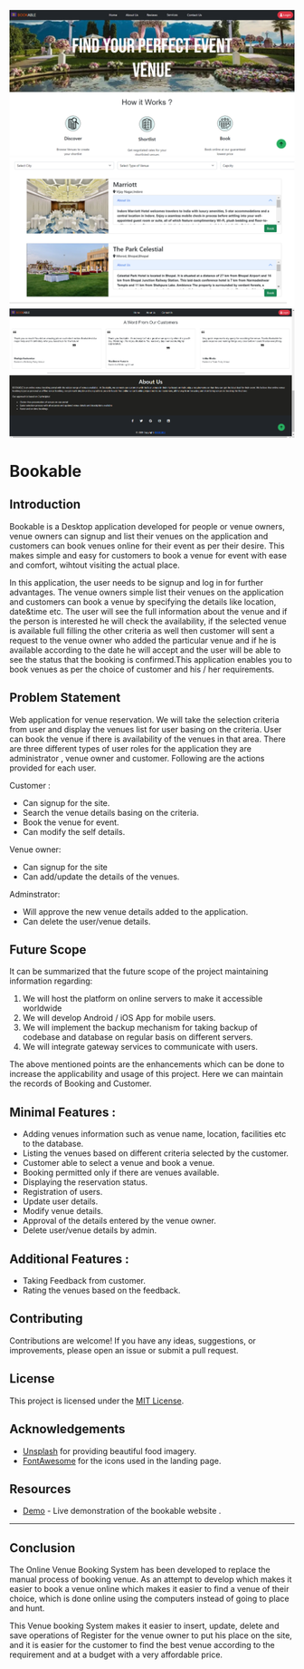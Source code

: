 ![pic1](https://github.com/Mustkeem0910/Venue-Booking-System/blob/main/screenshots/Final_Bookable.png)
![pic2](https://github.com/Mustkeem0910/Venue-Booking-System/blob/main/screenshots/img7.png)
![pic3](https://github.com/Mustkeem0910/Venue-Booking-System/blob/main/screenshots/img3.png)
# Bookable
## Introduction

Bookable is a Desktop application developed for people or venue owners, venue owners can signup and list their venues on the application and customers can book venues online for their event as per their desire. This makes simple and easy for customers to book a venue for event with ease and comfort, wihtout visiting the actual place.  

In this application, the user needs to be signup and log in for further advantages. The venue owners simple list their venues on the application and customers can book a venue by specifying the details like location, date&time etc. The user will see the full information about the venue and if the person is interested he will check the availability, if the selected venue is available full filling the other criteria as well then customer will sent a request to the venue owner who added the particular venue and if he is available according to the date he will accept and the user will be able to see the status that the booking is confirmed.This application enables you to book venues as per the choice of customer and his / her requirements.

## Problem Statement

Web application for venue reservation. We will take the selection criteria from user and display the venues list for user basing on the criteria. User can book the venue if there is availability of the venues in that area. There are three different types of user roles for the application they are administrator , venue owner and customer. Following are the actions provided for each user.

Customer :

* Can signup for the site.
* Search the venue details basing on the criteria.
* Book the venue for event.
* Can modify the self details.

Venue owner:

* Can signup for the site
* Can add/update the details of the venues.

Adminstrator:

* Will approve the new venue details added to the application.
* Can delete the user/venue details.

## Future Scope

It can be summarized that the future scope of the project maintaining information regarding:

1. We will host the platform on online servers to make it accessible worldwide
2. We will develop Android / iOS App for mobile users.
3. We will implement the backup mechanism for taking backup of codebase and database on regular basis on different servers.
4. We will integrate gateway services to communicate with users.

The above mentioned points are the enhancements which can be done to increase the applicability and usage of this project.
Here we can maintain the records of Booking and Customer. 

## Minimal Features :

*  Adding venues information such as venue name, location, facilities etc to the database.
* Listing the venues based on different criteria selected by the customer.
* Customer able to select a venue and book a venue.
* Booking permitted only if there are venues available.
* Displaying the reservation status.
* Registration of users.
* Update user details.
* Modify venue details.
* Approval of the details entered by the venue owner.
* Delete user/venue details by admin.

## Additional Features :

* Taking Feedback from customer.
* Rating the venues based on the feedback.

## Contributing

Contributions are welcome! If you have any ideas, suggestions, or improvements, please open an issue or submit a pull request. 

## License

This project is licensed under the [MIT License](./LICENSE).

## Acknowledgements

- [Unsplash](https://unsplash.com) for providing beautiful food imagery.
- [FontAwesome](https://fontawesome.com) for the icons used in the landing page.

## Resources

- [Demo]() - Live demonstration of the bookable website .
  
---
## Conclusion

The Online Venue Booking System has been developed to replace the manual process of booking venue. As an attempt to develop which makes it easier to book a venue online which makes it easier to find a venue of their choice, which is done online using the computers instead of going to place and hunt.

This Venue booking System makes it easier to insert, update, delete and save operations of Register for the venue owner to put his place on the site, and it is easier for the customer to find the best venue according to the requirement and at a budget with a very affordable price.
